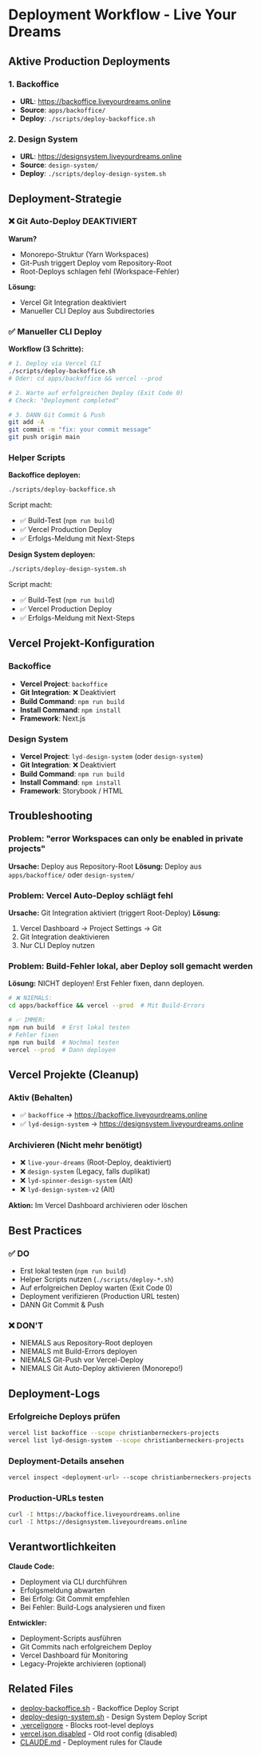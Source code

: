 # Deployment Workflow - Live Your Dreams

## Aktive Production Deployments

### 1. Backoffice
- **URL**: https://backoffice.liveyourdreams.online
- **Source**: `apps/backoffice/`
- **Deploy**: `./scripts/deploy-backoffice.sh`

### 2. Design System
- **URL**: https://designsystem.liveyourdreams.online
- **Source**: `design-system/`
- **Deploy**: `./scripts/deploy-design-system.sh`

## Deployment-Strategie

### ❌ Git Auto-Deploy DEAKTIVIERT

**Warum?**
- Monorepo-Struktur (Yarn Workspaces)
- Git-Push triggert Deploy vom Repository-Root
- Root-Deploys schlagen fehl (Workspace-Fehler)

**Lösung:**
- Vercel Git Integration deaktiviert
- Manueller CLI Deploy aus Subdirectories

### ✅ Manueller CLI Deploy

**Workflow (3 Schritte):**

```bash
# 1. Deploy via Vercel CLI
./scripts/deploy-backoffice.sh
# Oder: cd apps/backoffice && vercel --prod

# 2. Warte auf erfolgreichen Deploy (Exit Code 0)
# Check: "Deployment completed"

# 3. DANN Git Commit & Push
git add -A
git commit -m "fix: your commit message"
git push origin main
```

### Helper Scripts

**Backoffice deployen:**
```bash
./scripts/deploy-backoffice.sh
```

Script macht:
- ✅ Build-Test (`npm run build`)
- ✅ Vercel Production Deploy
- ✅ Erfolgs-Meldung mit Next-Steps

**Design System deployen:**
```bash
./scripts/deploy-design-system.sh
```

Script macht:
- ✅ Build-Test (`npm run build`)
- ✅ Vercel Production Deploy
- ✅ Erfolgs-Meldung mit Next-Steps

## Vercel Projekt-Konfiguration

### Backoffice
- **Vercel Project**: `backoffice`
- **Git Integration**: ❌ Deaktiviert
- **Build Command**: `npm run build`
- **Install Command**: `npm install`
- **Framework**: Next.js

### Design System
- **Vercel Project**: `lyd-design-system` (oder `design-system`)
- **Git Integration**: ❌ Deaktiviert
- **Build Command**: `npm run build`
- **Install Command**: `npm install`
- **Framework**: Storybook / HTML

## Troubleshooting

### Problem: "error Workspaces can only be enabled in private projects"
**Ursache:** Deploy aus Repository-Root
**Lösung:** Deploy aus `apps/backoffice/` oder `design-system/`

### Problem: Vercel Auto-Deploy schlägt fehl
**Ursache:** Git Integration aktiviert (triggert Root-Deploy)
**Lösung:**
1. Vercel Dashboard → Project Settings → Git
2. Git Integration deaktivieren
3. Nur CLI Deploy nutzen

### Problem: Build-Fehler lokal, aber Deploy soll gemacht werden
**Lösung:** NICHT deployen! Erst Fehler fixen, dann deployen.

```bash
# ❌ NIEMALS:
cd apps/backoffice && vercel --prod  # Mit Build-Errors

# ✅ IMMER:
npm run build  # Erst lokal testen
# Fehler fixen
npm run build  # Nochmal testen
vercel --prod  # Dann deployen
```

## Vercel Projekte (Cleanup)

### Aktiv (Behalten)
- ✅ `backoffice` → https://backoffice.liveyourdreams.online
- ✅ `lyd-design-system` → https://designsystem.liveyourdreams.online

### Archivieren (Nicht mehr benötigt)
- ❌ `live-your-dreams` (Root-Deploy, deaktiviert)
- ❌ `design-system` (Legacy, falls duplikat)
- ❌ `lyd-spinner-design-system` (Alt)
- ❌ `lyd-design-system-v2` (Alt)

**Aktion:** Im Vercel Dashboard archivieren oder löschen

## Best Practices

### ✅ DO
- Erst lokal testen (`npm run build`)
- Helper Scripts nutzen (`./scripts/deploy-*.sh`)
- Auf erfolgreichen Deploy warten (Exit Code 0)
- Deployment verifizieren (Production URL testen)
- DANN Git Commit & Push

### ❌ DON'T
- NIEMALS aus Repository-Root deployen
- NIEMALS mit Build-Errors deployen
- NIEMALS Git-Push vor Vercel-Deploy
- NIEMALS Git Auto-Deploy aktivieren (Monorepo!)

## Deployment-Logs

### Erfolgreiche Deploys prüfen
```bash
vercel list backoffice --scope christianberneckers-projects
vercel list lyd-design-system --scope christianberneckers-projects
```

### Deployment-Details ansehen
```bash
vercel inspect <deployment-url> --scope christianberneckers-projects
```

### Production-URLs testen
```bash
curl -I https://backoffice.liveyourdreams.online
curl -I https://designsystem.liveyourdreams.online
```

## Verantwortlichkeiten

**Claude Code:**
- Deployment via CLI durchführen
- Erfolgsmeldung abwarten
- Bei Erfolg: Git Commit empfehlen
- Bei Fehler: Build-Logs analysieren und fixen

**Entwickler:**
- Deployment-Scripts ausführen
- Git Commits nach erfolgreichem Deploy
- Vercel Dashboard für Monitoring
- Legacy-Projekte archivieren (optional)

## Related Files
- [deploy-backoffice.sh](../../scripts/deploy-backoffice.sh) - Backoffice Deploy Script
- [deploy-design-system.sh](../../scripts/deploy-design-system.sh) - Design System Deploy Script
- [.vercelignore](../../.vercelignore) - Blocks root-level deploys
- [vercel.json.disabled](../../vercel.json.disabled) - Old root config (disabled)
- [CLAUDE.md](../../CLAUDE.md) - Deployment rules for Claude
